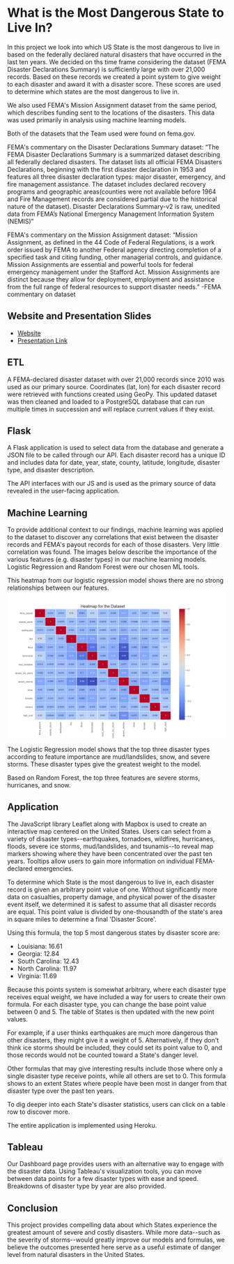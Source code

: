 # What is the Most Dangerous State to Live In?
In this project we look into which US State is the most dangerous to live in based on the federally declared natural disasters that have occurred in the last ten years. We decided on ths time frame considering the dataset (FEMA Disaster Declarations Summary) is sufficiently large with over 21,000 records. Based on these records we created a point system to give weight to each disaster and award it with a disaster score. These scores are used to determine which states are the most dangerous to live in.

We also used FEMA's Mission Assignment dataset from the same period, which describes funding sent to the locations of the disasters. This data was used primarily in analysis using machine learning models.

Both of  the datasets that the Team used were found on fema.gov.

FEMA's commentary on the Disaster Declarations Summary dataset:
“The FEMA Disaster Declarations Summary is a summarized dataset describing all federally declared disasters. The dataset lists all official FEMA Disasters Declarations, beginning with the first disaster declaration in 1953 and features all three disaster declaration types: major disaster, emergency, and fire management assistance. The dataset includes declared recovery programs and geographic areas(counties were not available before 1964 and Fire Management records are considered partial due to the historical nature of the dataset). Disaster Declarations Summary-v2 is raw, unedited data from FEMA’s National Emergency Management Information System (NEMIS)”

FEMA's commentary on the Mission Assignment dataset:
“Mission Assignment, as defined in the 44 Code of Federal Regulations, is a work order issued by FEMA to another Federal agency directing completion of a specified task and citing funding, other managerial controls, and guidance. Mission Assignments are essential and powerful tools for federal emergency management under the Stafford Act. Mission Assignments are distinct because they allow for deployment, employment and assistance from the full range of federal resources to support disaster needs.” -FEMA commentary on dataset

## Website and Presentation Slides
- [Website](https://natural-disaster-analysis.herokuapp.com/)
- [Presentation Link](https://docs.google.com/presentation/d/1hf62hA5lI5pDgIPthLenRxxkLpOZf36w3VvTkHR4zUw/edit#slide=id.ge726d615ea_0_0)
 

## ETL
A FEMA-declared disaster dataset with over 21,000 records since 2010 was used as our primary source. Coordinates (lat, lon) for each disaster record were retrieved with functions created using GeoPy. This updated dataset was then cleaned and loaded to a PostgreSQL database that can run multiple times in succession and will replace current values if they exist.

## Flask
A Flask application is used to select data from the database and generate a JSON file to be called through our API. Each disaster record has a unique ID and includes data for date, year, state, county, latitude, longitude, disaster type, and disaster description.

The API interfaces with our JS and is used as the primary source of data revealed in the user-facing application.

## Machine Learning
To provide additional context to our findings, machine learning was applied to the dataset to discover any correlations that exist between the disaster records and FEMA's payout records for each of those disasters. Very little correlation was found. The images below describe the importance of the various features (e.g. disaster types) in our machine learning models. Logistic Regression and Random Forest were our chosen ML tools.

This heatmap from our logistic regression model shows there are no strong relationships between our features.
![dataset_heatmap.png](/app/assets/images/dataset_heatmap.png)

The Logistic Regression model shows that the top three disaster types according to feature importance are mud/landslides, snow, and severe storms. These disaster types give the greatest weight to the model.

Based on Random Forest, the top three features are severe storms, hurricanes, and snow.

## Application
The JavaScript library Leaflet along with Mapbox is used to create an interactive map centered on the United States. Users can select from a variety of disaster types--earthquakes, tornadoes, wildfires, hurricanes, floods, severe ice storms, mud/landslides, and tsunamis--to reveal map markers showing where they have been concentrated over the past ten years. Tooltips allow users to gain more information on individual FEMA-declared emergencies.

To determine which State is the most dangerous to live in, each disaster record is given an arbitrary point value of one. Without significantly more data on casualties, property damage, and physical power of the disaster event itself, we determined it is safest to assume that all disaster records are equal. This point value is divided by one-thousandth of the state's area in square miles to determine a final 'Disaster Score'.

Using this formula, the top 5 most dangerous states by disaster score are:

- Louisiana: 16.61
- Georgia: 12.84
- South Carolina: 12.43
- North Carolina: 11.97
- Virginia: 11.69

Because this points system is somewhat arbitrary, where each disaster type receives equal weight, we have included a way for users to create their own formula. For each disaster type, you can change the base point value between 0 and 5. The table of States is then updated with the new point values.

For example, if a user thinks earthquakes are much more dangerous than other disasters, they might give it a weight of 5. Alternatively, if they don't think ice storms should be included, they could set its point value to 0, and those records would not be counted toward a State's danger level.

Other formulas that may give interesting results include those where only a single disaster type receive points, while all others are set to 0. This formula shows to an extent States where people have been most in danger from that disaster type over the past ten years.

To dig deeper into each State's disaster statistics, users can click on a table row to discover more.

The entire application is implemented using Heroku.

## Tableau
Our Dashboard page provides users with an alternative way to engage with the disaster data. Using Tableau's visualization tools, you can move between data points for a few disaster types with ease and speed. Breakdowns of disaster type by year are also provided.

## Conclusion
This project provides compelling data about which States experience the greatest amount of severe and costly disasters. While more data--such as the severity of storms--would greatly improve our models and formulas, we believe the outcomes presented here serve as a useful estimate of danger level from natural disasters in the United States.